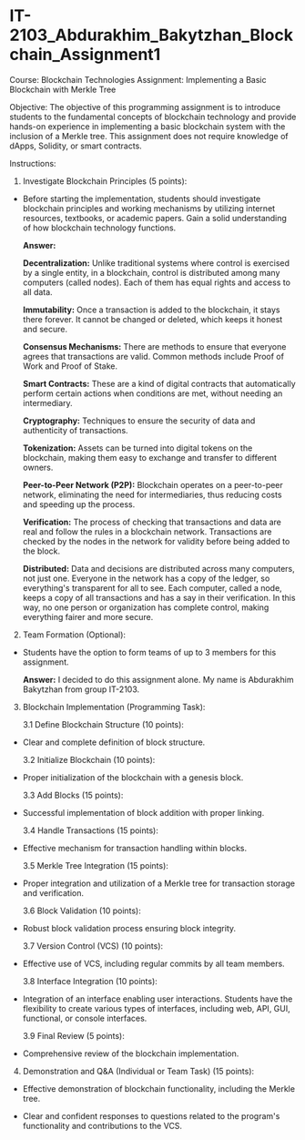 # IT-2103_Abdurakhim_Bakytzhan_Blockchain_Assignment1

Course: Blockchain Technologies Assignment: Implementing a Basic Blockchain with Merkle Tree

Objective: The objective of this programming assignment is to introduce students to the fundamental concepts of blockchain technology and provide hands-on experience in implementing a basic blockchain system with the inclusion of a Merkle tree. This assignment does not require knowledge of dApps, Solidity, or smart contracts.

Instructions:

1. Investigate Blockchain Principles (5 points):

- Before starting the implementation, students should investigate blockchain
  principles and working mechanisms by utilizing internet resources,
  textbooks, or academic papers. Gain a solid understanding of how
  blockchain technology functions.

  **Answer:**

  **Decentralization:** Unlike traditional systems where control is exercised by a single entity, in a blockchain, control is distributed among many computers (called nodes). Each of them has equal rights and access to all data.

  **Immutability:** Once a transaction is added to the blockchain, it stays there forever. It cannot be changed or deleted, which keeps it honest and secure.

  **Consensus Mechanisms:** There are methods to ensure that everyone agrees that transactions are valid. Common methods include Proof of Work and Proof of Stake.

  **Smart Contracts:** These are a kind of digital contracts that automatically perform certain actions when conditions are met, without needing an intermediary.

  **Cryptography:** Techniques to ensure the security of data and authenticity of transactions.

  **Tokenization:** Assets can be turned into digital tokens on the blockchain, making them easy to exchange and transfer to different owners.

  **Peer-to-Peer Network (P2P):** Blockchain operates on a peer-to-peer network, eliminating the need for intermediaries, thus reducing costs and speeding up the process.

  **Verification:** The process of checking that transactions and data are real and follow the rules in a blockchain network. Transactions are checked by the nodes in the network for validity before being added to the block.

  **Distributed:** Data and decisions are distributed across many computers, not just one. Everyone in the network has a copy of the ledger, so everything's transparent for all to see. Each computer, called a node, keeps a copy of all transactions and has a say in their verification. In this way, no one person or organization has complete control, making everything fairer and more secure.

2. Team Formation (Optional):

- Students have the option to form teams of up to 3 members for this
  assignment.

  **Answer:** I decided to do this assignment alone. My name is Abdurakhim Bakytzhan from group IT-2103.

3. Blockchain Implementation (Programming Task):

   3.1 Define Blockchain Structure (10 points):

- Clear and complete definition of block structure.

  3.2 Initialize Blockchain (10 points):

* Proper initialization of the blockchain with a genesis block.

  3.3 Add Blocks (15 points):

* Successful implementation of block addition with proper linking.

  3.4 Handle Transactions (15 points):

- Effective mechanism for transaction handling within blocks.

  3.5 Merkle Tree Integration (15 points):

* Proper integration and utilization of a Merkle tree for transaction storage and
  verification.

  3.6 Block Validation (10 points):

- Robust block validation process ensuring block integrity.

  3.7 Version Control (VCS) (10 points):

* Effective use of VCS, including regular commits by all team members.

  3.8 Interface Integration (10 points):

- Integration of an interface enabling user interactions. Students have the
  flexibility to create various types of interfaces, including web, API, GUI,
  functional, or console interfaces.

  3.9 Final Review (5 points):

* Comprehensive review of the blockchain implementation.

4. Demonstration and Q&A (Individual or Team Task) (15 points):

- Effective demonstration of blockchain functionality, including the Merkle
  tree.

* Clear and confident responses to questions related to the program's
  functionality and contributions to the VCS.
